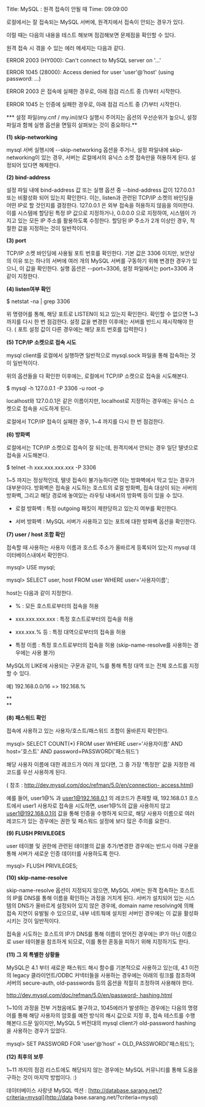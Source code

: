 Title: MySQL : 원격 접속이 안될 때
Time: 09:09:00

로컬에서는 잘 접속되는 MySQL 서버에, 원격지에서 접속이 안되는 경우가 있다.

이럴 때는 다음의 내용을 테스트 해보며 점검해보면 문제점을 확인할 수 있다.

  

  

원격 접속 시 겪을 수 있는 에러 메세지는 다음과 같다.

  

ERROR 2003 (HY000): Can't connect to MySQL server on '...'

ERROR 1045 (28000): Access denied for user 'user'@'host' (using password: ...)

  

ERROR 2003 은 접속에 실패한 경우로, 아래 점검 리스트 중 (1)부터 시작한다.

ERROR 1045 는 인증에 실패한 경우로, 아래 점검 리스트 중 (7)부터 시작한다.

  

  

  

*** 설정 파일(my.cnf / my.ini)보다 실행시 주어지는 옵션의 우선순위가 높으니, 설정 파일과 함께 실행 옵션을 면밀히 살펴보는 것이 중요하다.**

  

**(1) skip-networking**

mysql 서버 실행시에 --skip-networking 옵션을 주거나, 설정 파일내에 skip-networking이 있는 경우, 서버는
로컬에서의 유닉스 소켓 접속만을 허용하게 된다. 설정되어 있다면 해제한다.

  

  

**(2) bind-address**

설정 파일 내에 bind-address 값 또는 실행 옵션 중 --bind-address 값이 127.0.0.1 또는 비활성화 되어 있는지
확인한다. 이는, listen과 관련된 TCP/IP 소켓의 바인딩을 어떤 IP로 할 것인지를 결정한다. 127.0.0.1 은 외부 접속을
허용하지 않음을 의미한다. 이를 시스템에 할당된 특정 IP 값으로 지정하거나, 0.0.0.0 으로 지정하여, 시스템이 가지고 있는 모든 IP
주소를 활용하도록 수정한다. 할당된 IP 주소가 2개 이상인 경우, 적절한 값을 지정하는 것이 일반적이다.

  

  

**(3) port**

TCP/IP 소켓 바인딩에 사용될 포트 번호를 확인한다. 기본 값은 3306 이지만, 보안상의 이유 또는 하나의 서버에 여러 개의 MySQL
서버를 구동하기 위해 변경한 경우가 있으니, 이 값을 확인한다. 실행 옵션은 --port=3306, 설정 파일에서는 port=3306 과
같이 지정한다.

  

  

**(4) listen여부 확인**

$ netstat -na | grep 3306

위 명령어를 통해, 해당 포트로 LISTEN이 되고 있는지 확인한다. 확인할 수 없으면 1~3 까지를 다시 한 번 점검한다. 설정 값을
변경한 이후에는 서버를 반드시 재시작해야 한다. ( 포트 설정 값이 다른 경우에는 해당 포트 번호를 입력한다 )

  

  

**(5) TCP/IP 소켓으로 접속 시도**

mysql client를 로컬에서 실행하면 일반적으로 mysql.sock 파일을 통해 접속하는 것이 일반적이다.

위의 옵션들을 다 확인한 이후에는, 로컬에서 TCP/IP 소켓으로 접속을 시도해본다.

$ mysql -h 127.0.0.1 -P 3306 -u root -p

  

localhost와 127.0.0.1은 같은 이름이지만, localhost로 지정하는 경우에는 유닉스 소켓으로 접속을 시도하게 된다.

로컬에서 TCP/IP 접속이 실패한 경우, 1~4 까지를 다시 한 번 점검한다.

  

  

**(6) 방화벽**

로컬에서는 TCP/IP 소켓으로 접속이 잘 되는데, 원격지에서 안되는 경우 일단 텔넷으로 접속을 시도해본다.

$ telnet -h xxx.xxx.xxx.xxx -P 3306

  

1~5 까지는 정상적인데, 텔넷 접속이 불가능하다면 이는 방화벽에서 막고 있는 경우가 대부분이다. 방화벽은 접속을 시도하는 호스트의 로컬
방화벽, 접속 대상이 되는 서버의 방화벽, 그리고 해당 경로에 놓여있는 라우팅 내에서의 방화벽 등이 있을 수 있다.

- 로컬 방화벽 : 특정 outgoing 패킷이 제한당하고 있는지 여부를 확인한다.

- 서버 방화벽 : MySQL 서버가 사용하고 있는 포트에 대한 방화벽 옵션을 확인한다.

  

  

**(7) user / host 조합 확인**

접속할 때 사용하는 사용자 이름과 호스트 주소가 올바르게 등록되어 있는지 mysql 데이터베이스내에서 확인한다.

mysql> USE mysql;

mysql> SELECT user, host FROM user WHERE user='사용자이름';

  

host는 다음과 같이 지정한다.

- % : 모든 호스트로부터의 접속을 허용

- xxx.xxx.xxx.xxx : 특정 호스트로부터의 접속을 허용

- xxx.xxx.% 등 : 특정 대역으로부터의 접속을 허용

- 특정 이름 : 특정 호스트로부터의 접속을 허용 (skip-name-resolve를 사용하는 경우에는 사용 불가)

  

MySQL의 LIKE에 사용되는 구문과 같이, %를 통해 특정 대역 또는 전체 호스트를 지정할 수 있다.

예) 192.168.0.0/16 => 192.168.%

  

**  
**

**(8) 패스워드 확인**

접속에 사용하고 있는 사용자/호스트/패스워드 조합이 올바른지 확인한다.

mysql> SELECT COUNT(*) FROM user WHERE user='사용자이름' AND host='호스트' AND
password=PASSWORD('패스워드')

  

해당 사용자 이름에 대한 레코드가 여러 개 있다면, 그 중 가장 '특정한' 값을 지정한 레코드를 우선 사용하게 된다.

( 참조 : [http://dev.mysql.com/doc/refman/5.0/en/connection-
access.html](http://dev.mysql.com/doc/refman/5.0/en/connection-access.html))

  

예를 들어, user1@% 과 user1@192.168.0.1 의 레코드가 존재할 때, 192.168.0.1 호스트에서 user1 사용자로
접속을 시도하면, user1@%의 값을 사용하지 않고 user1@192.168.0.1의 값을 통해 인증을 수행하게 되므로, 해당 사용자
이름으로 여러 레코드가 있는 경우에는 권한 및 패스워드 설정에 보다 많은 주의를 요한다.

  

  

**(9) FLUSH PRIVILEGES**

user 테이블 및 권한에 관련된 테이블의 값을 추가/변경한 경우에는 반드시 아래 구문을 통해 서버가 새로운 인증 데이터를 사용하도록 한다.

mysql> FLUSH PRIVILEGES;

  

  

**(10) skip-name-resolve**

skip-name-resolve 옵션이 지정되지 않으면, MySQL 서버는 원격 접속하는 호스트의 IP를 DNS를 통해 이름을 확인하는
과정을 거치게 된다. 서버가 설치되어 있는 시스템의 DNS가 올바르게 설정되어 있지 않은 경우에, domain name resolving에
의해 접속 지연이 유발될 수 있으므로, 내부 네트웍에 설치된 서버인 경우에는 이 값을 활성화 시키는 것이 일반적이다.

  

접속을 시도하는 호스트의 IP가 DNS를 통해 이름이 얻어진 경우에는 IP가 아닌 이름으로 user 테이블을 참조하게 되므로, 이를 통한
혼동을 피하기 위해 지정하기도 한다.

  

  

**(11) 그 외 특별한 상황들**

MySQL은 4.1 부터 새로운 패스워드 해시 함수를 기본적으로 사용하고 있는데, 4.1 이전의 legacy 클라이언트/ODBC 커넥터들을
사용하는 경우에는 아래의 링크를 참조하여 서버의 secure-auth, old-passwords 등의 옵션을 적절히 조정하여 사용해야 한다.

[http://dev.mysql.com/doc/refman/5.0/en/password-
hashing.html](http://dev.mysql.com/doc/refman/5.0/en/password-hashing.html)

  

1~10의 과정을 전부 거쳤음에도 불구하고, 1045에러가 발생하는 경우에는 다음의 명령어를 통해 해당 사용자의 암호를 예전 방식의 해시
값으로 지정 후, 접속 테스트를 수행해본다.드문 일이지만, MySQL 5 버전대의 mysql client가 old-password
hashing을 사용하는 경우가 있었다.

mysql> SET PASSWORD FOR 'user'@'host' = OLD_PASSWORD('패스워드');

  

  

  

**(12) 최후의 보루**

1~11 까지의 점검 리스트에도 해당되지 않는 경우에는 MySQL 커뮤니티를 통해 도움을 구하는 것이 마지막 방법이다. :)

데이터베이스 사랑넷 MySQL 섹션 : [http://database.sarang.net/?criteria=mysql](http://data
base.sarang.net/?criteria=mysql)

  

